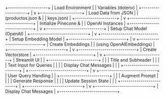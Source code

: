 +--------------------+
| Load Environment   |
| Variables (dotenv) |
+--------------------+
          |
          v
+---------------------+
| Load Data from JSON |
| (productos.json &   |
|  keys.json)         |
+---------------------+
          |
          v
+-----------------------------+
| Initialize Pinecone &       |
| OpenAI Instances            |
+-----------------------------+
          |
          v
+-----------------------------+
| Setup Chat Model (OpenAI)   |
+-----------------------------+
          |
          v
+-----------------------------+
| Setup Embedding Model       |
+-----------------------------+
          |
          v
+-----------------------------+
| Create Embeddings           |
| (using OpenAIEmbeddings)    |
+-----------------------------+
          |
          v
+-----------------------------+
| Create Vectorstore          |
+-----------------------------+
          |
          v
+-----------------------------+
| Streamlit UI                |
| +-------------------------+ |
| | Title and Subheader     | |
| | Text Input for Queries  | |
| | Display Chat Messages   | |
| +-------------------------+ |
+-----------------------------+
          |
          v
+-----------------------------+
| User Query Handling         |
| +-------------------------+ |
| | Augment Prompt          | |
| | Generate Response       | |
| | Update Session State    | |
| +-------------------------+ |
+-----------------------------+
          |
          v
+-----------------------------+
| Display Chat Messages       |
+-----------------------------+
